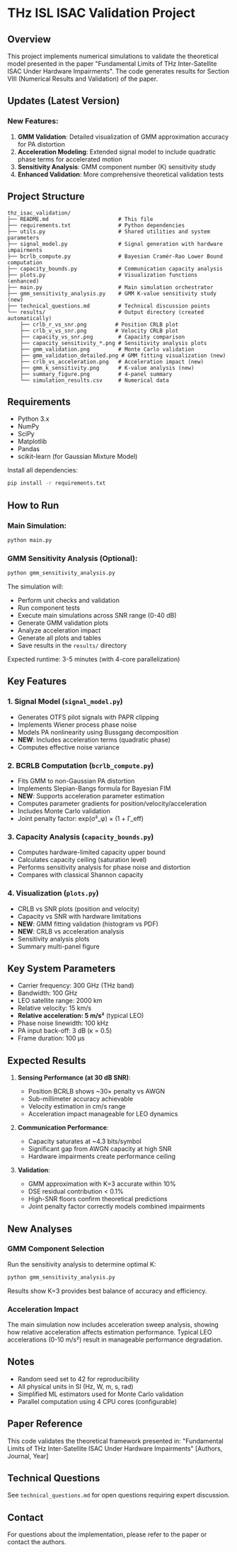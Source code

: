 # THz ISL ISAC Validation Project

## Overview

This project implements numerical simulations to validate the theoretical model presented in the paper "Fundamental Limits of THz Inter-Satellite ISAC Under Hardware Impairments". The code generates results for Section VIII (Numerical Results and Validation) of the paper.

## Updates (Latest Version)

### New Features:
1. **GMM Validation**: Detailed visualization of GMM approximation accuracy for PA distortion
2. **Acceleration Modeling**: Extended signal model to include quadratic phase terms for accelerated motion
3. **Sensitivity Analysis**: GMM component number (K) sensitivity study
4. **Enhanced Validation**: More comprehensive theoretical validation tests

## Project Structure

```
thz_isac_validation/
├── README.md                      # This file
├── requirements.txt               # Python dependencies
├── utils.py                       # Shared utilities and system parameters
├── signal_model.py                # Signal generation with hardware impairments
├── bcrlb_compute.py               # Bayesian Cramér-Rao Lower Bound computation
├── capacity_bounds.py             # Communication capacity analysis
├── plots.py                       # Visualization functions (enhanced)
├── main.py                        # Main simulation orchestrator
├── gmm_sensitivity_analysis.py    # GMM K-value sensitivity study (new)
├── technical_questions.md         # Technical discussion points
└── results/                       # Output directory (created automatically)
    ├── crlb_r_vs_snr.png         # Position CRLB plot
    ├── crlb_v_vs_snr.png         # Velocity CRLB plot
    ├── capacity_vs_snr.png        # Capacity comparison
    ├── capacity_sensitivity_*.png # Sensitivity analysis plots
    ├── gmm_validation.png         # Monte Carlo validation
    ├── gmm_validation_detailed.png # GMM fitting visualization (new)
    ├── crlb_vs_acceleration.png   # Acceleration impact (new)
    ├── gmm_k_sensitivity.png      # K-value analysis (new)
    ├── summary_figure.png         # 4-panel summary
    └── simulation_results.csv     # Numerical data
```

## Requirements

- Python 3.x
- NumPy
- SciPy
- Matplotlib
- Pandas
- scikit-learn (for Gaussian Mixture Model)

Install all dependencies:
```bash
pip install -r requirements.txt
```

## How to Run

### Main Simulation:
```bash
python main.py
```

### GMM Sensitivity Analysis (Optional):
```bash
python gmm_sensitivity_analysis.py
```

The simulation will:
- Perform unit checks and validation
- Run component tests
- Execute main simulations across SNR range (0-40 dB)
- Generate GMM validation plots
- Analyze acceleration impact
- Generate all plots and tables
- Save results in the `results/` directory

Expected runtime: 3-5 minutes (with 4-core parallelization)

## Key Features

### 1. Signal Model (`signal_model.py`)
- Generates OTFS pilot signals with PAPR clipping
- Implements Wiener process phase noise
- Models PA nonlinearity using Bussgang decomposition
- **NEW**: Includes acceleration terms (quadratic phase)
- Computes effective noise variance

### 2. BCRLB Computation (`bcrlb_compute.py`)
- Fits GMM to non-Gaussian PA distortion
- Implements Slepian-Bangs formula for Bayesian FIM
- **NEW**: Supports acceleration parameter estimation
- Computes parameter gradients for position/velocity/acceleration
- Includes Monte Carlo validation
- Joint penalty factor: exp(σ²_φ) × (1 + Γ_eff)

### 3. Capacity Analysis (`capacity_bounds.py`)
- Computes hardware-limited capacity upper bound
- Calculates capacity ceiling (saturation level)
- Performs sensitivity analysis for phase noise and distortion
- Compares with classical Shannon capacity

### 4. Visualization (`plots.py`)
- CRLB vs SNR plots (position and velocity)
- Capacity vs SNR with hardware limitations
- **NEW**: GMM fitting validation (histogram vs PDF)
- **NEW**: CRLB vs acceleration analysis
- Sensitivity analysis plots
- Summary multi-panel figure

## Key System Parameters

- Carrier frequency: 300 GHz (THz band)
- Bandwidth: 100 GHz
- LEO satellite range: 2000 km
- Relative velocity: 15 km/s
- **Relative acceleration: 5 m/s²** (typical LEO)
- Phase noise linewidth: 100 kHz
- PA input back-off: 3 dB (κ = 0.5)
- Frame duration: 100 μs

## Expected Results

1. **Sensing Performance (at 30 dB SNR)**:
   - Position BCRLB shows ~30× penalty vs AWGN
   - Sub-millimeter accuracy achievable
   - Velocity estimation in cm/s range
   - Acceleration impact manageable for LEO dynamics

2. **Communication Performance**:
   - Capacity saturates at ~4.3 bits/symbol
   - Significant gap from AWGN capacity at high SNR
   - Hardware impairments create performance ceiling

3. **Validation**:
   - GMM approximation with K=3 accurate within 10%
   - DSE residual contribution < 0.1%
   - High-SNR floors confirm theoretical predictions
   - Joint penalty factor correctly models combined impairments

## New Analyses

### GMM Component Selection
Run the sensitivity analysis to determine optimal K:
```bash
python gmm_sensitivity_analysis.py
```
Results show K=3 provides best balance of accuracy and efficiency.

### Acceleration Impact
The main simulation now includes acceleration sweep analysis, showing how relative acceleration affects estimation performance. Typical LEO accelerations (0-10 m/s²) result in manageable performance degradation.

## Notes

- Random seed set to 42 for reproducibility
- All physical units in SI (Hz, W, m, s, rad)
- Simplified ML estimators used for Monte Carlo validation
- Parallel computation using 4 CPU cores (configurable)

## Paper Reference

This code validates the theoretical framework presented in:
"Fundamental Limits of THz Inter-Satellite ISAC Under Hardware Impairments"
[Authors, Journal, Year]

## Technical Questions

See `technical_questions.md` for open questions requiring expert discussion.

## Contact

For questions about the implementation, please refer to the paper or contact the authors.